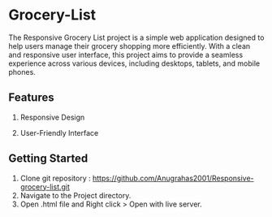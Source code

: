 # Grocery-List

The Responsive Grocery List project is a simple web application designed to help users manage their grocery shopping more efficiently. With a clean and responsive user interface, this project aims to provide a seamless experience across various devices, including desktops, tablets, and mobile phones.

## Features
1. Responsive Design

2.  User-Friendly Interface

## Getting Started
1. Clone git repository : https://github.com/Anugrahas2001/Responsive-grocery-list.git
2. Navigate to the Project directory.
3. Open .html file and Right click > Open with live server.
